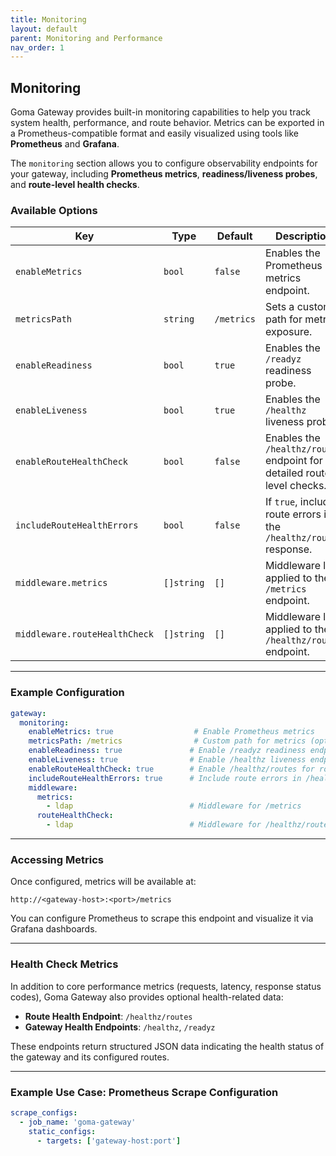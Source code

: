```yaml
---
title: Monitoring
layout: default
parent: Monitoring and Performance
nav_order: 1
---
```



## Monitoring

Goma Gateway provides built-in monitoring capabilities to help you track system health, performance, and route behavior. Metrics can be exported in a Prometheus-compatible format and easily visualized using tools like **Prometheus** and **Grafana**.

The `monitoring` section allows you to configure observability endpoints for your gateway, including **Prometheus metrics**, **readiness/liveness probes**, and **route-level health checks**.

### Available Options

| Key                           | Type       | Default    | Description                                                             |
|-------------------------------|------------|------------|-------------------------------------------------------------------------|
| `enableMetrics`               | `bool`     | `false`    | Enables the Prometheus metrics endpoint.                                |
| `metricsPath`                 | `string`   | `/metrics` | Sets a custom path for metrics exposure.                                |
| `enableReadiness`             | `bool`     | `true`     | Enables the `/readyz` readiness probe.                                  |
| `enableLiveness`              | `bool`     | `true`     | Enables the `/healthz` liveness probe.                                  |
| `enableRouteHealthCheck`      | `bool`     | `false`    | Enables the `/healthz/routes` endpoint for detailed route-level checks. |
| `includeRouteHealthErrors`    | `bool`     | `false`    | If `true`, includes route errors in the `/healthz/routes` response.     |
| `middleware.metrics`          | `[]string` | `[]`       | Middleware list applied to the `/metrics` endpoint.                     |
| `middleware.routeHealthCheck` | `[]string` | `[]`       | Middleware list applied to the `/healthz/routes` endpoint.              |

---

### Example Configuration

```yaml
gateway:
  monitoring:
    enableMetrics: true                  # Enable Prometheus metrics
    metricsPath: /metrics                # Custom path for metrics (optional)
    enableReadiness: true               # Enable /readyz readiness endpoint
    enableLiveness: true                # Enable /healthz liveness endpoint
    enableRouteHealthCheck: true        # Enable /healthz/routes for route-level checks
    includeRouteHealthErrors: true      # Include route errors in /healthz/routes
    middleware:
      metrics:
        - ldap                          # Middleware for /metrics
      routeHealthCheck:
        - ldap                          # Middleware for /healthz/routes
```

---

### Accessing Metrics

Once configured, metrics will be available at:

```
http://<gateway-host>:<port>/metrics
```

You can configure Prometheus to scrape this endpoint and visualize it via Grafana dashboards.

---

### Health Check Metrics

In addition to core performance metrics (requests, latency, response status codes), Goma Gateway also provides optional health-related data:

* **Route Health Endpoint**: `/healthz/routes`
* **Gateway Health Endpoints**: `/healthz`, `/readyz`

These endpoints return structured JSON data indicating the health status of the gateway and its configured routes.

---

### Example Use Case: Prometheus Scrape Configuration

```yaml
scrape_configs:
  - job_name: 'goma-gateway'
    static_configs:
      - targets: ['gateway-host:port']
```

